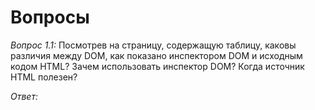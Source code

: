 # Вопросы

*Вопрос 1.1:* Посмотрев на страницу, содержащую таблицу, каковы различия между DOM, как показано инспектором DOM и исходным кодом HTML? Зачем использовать инспектор DOM? Когда источник HTML полезен?

*Ответ:* 

